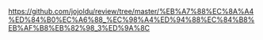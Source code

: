 





https://github.com/jojoldu/review/tree/master/%EB%A7%88%EC%8A%A4%ED%84%B0%EC%A6%88_%EC%98%A4%ED%94%88%EC%84%B8%EB%AF%B8%EB%82%98_3%ED%9A%8C







